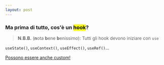 ```yaml
---
layout: post
---
```

<h3>Ma prima di tutto, cos'è un <mark>hook</mark>?</h3>

> **N.B.B.** (**n**ota **b**ene **b**enissimo): Tutti gli hook devono iniziare con `use`

`useState()`, `useContext()`, `useEffect()`, `useRef()`...

<ins>Possono essere anche custom!</ins>